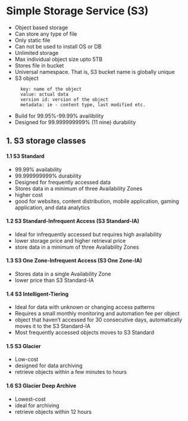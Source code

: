 # Simple Storage Service (S3)
  - Object based storage
  - Can store any type of file
  - Only static file
  - Can not be used to install OS or DB
  - Unlimited storage
  - Max individual object size upto 5TB
  - Stores file in bucket
  - Universal namespace. That is, S3 bucket name is globally unique
  - S3 object
    ```
      key: name of the object
      value: actual data
      version id: version of the object
      metadata: ie - content type, last modified etc.
    ```
  - Build for 99.95%-99.99% availibility
  - Designed for 99.999999999% (11 nine) durability

## 1. S3 storage classes

#### 1.1 S3 Standard
- 99.99% availability
- 99.999999999% durability
- Designed for frequently accessed data
- Stores data in a minimum of three Availability Zones
- higher cost
- good for websites, content distribution, mobile application, gaming application, and data analytics

#### 1.2 S3 Standard-Infrequent Access (S3 Standard-IA)
  - Ideal for infrequently accessed but requires high availability
  - lower storage price and higher retrieval price
  - store data in a minimum of three Availability Zones

#### 1.3 S3 One Zone-Infrequent Access (S3 One Zone-IA)
  - Stores data in a single Availability Zone
  - lower price than S3 Standard-IA

#### 1.4 S3 Intelligent-Tiering
  - Ideal for data with unknown or changing access patterns
  - Requires a small monthly monitoring and automation fee per object
  - object that haven’t accessed for 30 consecutive days, automatically moves it to the S3 Standard-IA
  - Most frequently accessed objects moves to S3 Standard

#### 1.5 S3 Glacier
  - Low-cost
  - designed for data archiving
  - retrieve objects within a few minutes to hours

#### 1.6 S3 Glacier Deep Archive
  - Lowest-cost
  - ideal for archiving
  - retrieve objects within 12 hours
